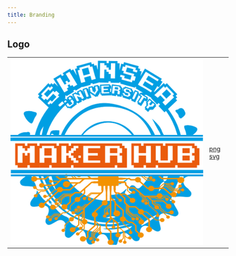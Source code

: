 ```yaml
---
title: Branding
---
```


## Logo
| | |
|-|-|
| ![Maker Hub Logo](/media/logo.png "Maker Hub Logo") | [png](https://github.com/pe5er/swanseamakerhub.co.uk/blob/master/media/logo.png) [svg]() |
